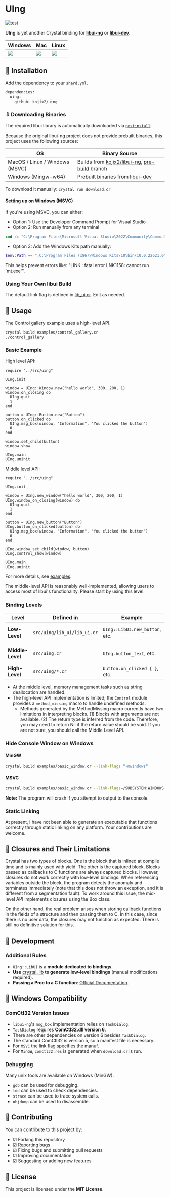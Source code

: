 # UIng

[![test](https://github.com/kojix2/uing/actions/workflows/ci.yml/badge.svg)](https://github.com/kojix2/uing/actions/workflows/ci.yml)

**UIng** is yet another Crystal binding for **[libui-ng](https://github.com/libui-ng/libui-ng)** or **[libui-dev](https://github.com/petabyt/libui-dev)**.

| Windows                                                                                                          | Mac                                                                                                              | Linux                                                                                                            |
| ---------------------------------------------------------------------------------------------------------------- | ---------------------------------------------------------------------------------------------------------------- | ---------------------------------------------------------------------------------------------------------------- |
| <img src="https://user-images.githubusercontent.com/5798442/103118046-900ea780-46b0-11eb-81fc-32626762e4df.png"> | <img src="https://user-images.githubusercontent.com/5798442/103118059-99980f80-46b0-11eb-9d12-324ec4d297c9.png"> | <img src="https://user-images.githubusercontent.com/5798442/103118068-a0bf1d80-46b0-11eb-8c5c-3bdcc3dcfb26.png"> |

## 🔶 Installation

Add the dependency to your `shard.yml`.

```sh
dependencies:
  uing:
    github: kojix2/uing
```

### ⇩ Downloading Binaries

The required libui library is automatically downloaded via [`postinstall`](https://github.com/kojix2/uing/blob/main/shard.yml).

Because the original libui-ng project does not provide prebuilt binaries, this project uses the following sources:

| OS                | Binary Source                                                                                       |
| ----------------- | --------------------------------------------------------------------------------------------------- |
| MacOS / Linux / Windows (MSVC) | Builds from [kojix2/libui-ng](https://github.com/kojix2/libui-ng), [pre-build](https://github.com/kojix2/libui-ng/tree/pre-build) branch |
| Windows (Mingw-w64) | Prebuilt binaries from [libui-dev](https://github.com/petabyt/libui-dev/releases)      |

To download it manually: `crystal run download.cr`

#### Setting up on Windows (MSVC)

If you're using MSVC, you can either:

- Option 1: Use the Developer Command Prompt for Visual Studio
- Option 2: Run manually from any terminal

```cmd
cmd /c "C:\Program Files\Microsoft Visual Studio\2022\Community\Common7\Tools\VsDevCmd.bat" "&&" crystal build examples/control_gallery.cr
```

- Option 3: Add the Windows Kits path manually:

```powershell
$env:Path += ";C:\Program Files (x86)\Windows Kits\10\bin\10.0.22621.0\x64"
```

This helps prevent errors like: "LINK : fatal error LNK1158: cannot run 'mt.exe'".

### Using Your Own libui Build

The default link flag is defined in [lib_ui.cr](src/uing/lib_ui/lib_ui.cr). Edit as needed.

## 🔶 Usage

The Control gallery example uses a high-level API.

```sh
crystal build examples/control_gallery.cr
./control_gallery
```

### Basic Example

High level API:

```crystal
require "../src/uing"

UIng.init

window = UIng::Window.new("hello world", 300, 200, 1)
window.on_closing do
  UIng.quit
  1
end

button = UIng::Button.new("Button")
button.on_clicked do
  UIng.msg_box(window, "Information", "You clicked the button")
  0
end

window.set_child(button)
window.show

UIng.main
UIng.uninit
```

Middle level API:

```crystal
require "../src/uing"

UIng.init

window = UIng.new_window("hello world", 300, 200, 1)
UIng.window_on_closing(window) do
  UIng.quit
  1
end

button = UIng.new_button("Button")
UIng.button_on_clicked(button) do
  UIng.msg_box(window, "Information", "You clicked the button")
  0
end

UIng.window_set_child(window, button)
UIng.control_show(window)

UIng.main
UIng.uninit
```

For more details, see [examples](examples).

The middle-level API is reasonably well-implemented, allowing users to access most of libui's functionality. Please start by using this level.

### Binding Levels

| **Level**        | **Defined in**              | **Example**                    | **Description**               |
| ---------------- | --------------------------- | ------------------------------ | ----------------------------- |
| **Low-Level**    | `src/uing/lib_ui/lib_ui.cr` | `UIng::LibUI.new_button`, etc. | Direct bindings to the libui. |
| **Middle-Level** | `src/uing.cr`               | `UIng.button_text`, etc.       | Handles memory management.    |
| **High-Level**   | `src/uing/*.cr`             | `button.on_clicked { }`, etc.  | Custom API or macros.         |

- At the middle level, memory management tasks such as string deallocation are handled.
- The high-level API implementation is limited; the `Control` module provides a `method_missing` macro to handle undefined methods.
  - Methods generated by the MethodMissing macro currently have two limitations in interpreting blocks. (1) Blocks with arguments are not available. (2) The return type is inferred from the code. Therefore, you may need to return Nil if the return value should be void. If you are not sure, you should call the Middle Level API.

### Hide Console Window on Windows

#### MinGW

```sh
crystal build examples/basic_window.cr --link-flags "-mwindows"
```

#### MSVC

```sh
crystal build examples/basic_window.cr --link-flags=/SUBSYSTEM:WINDOWS
```

**Note:** The program will crash if you attempt to output to the console.

### Static Linking

At present, I have not been able to generate an executable that functions correctly through static linking on any platform.
Your contributions are welcome.

## 🔶 Closures and Their Limitations

Crystal has two types of blocks. One is the block that is inlined at compile time and is mainly used with yield. The other is the captured block. Blocks passed as callbacks to C functions are always captured blocks. However, closures do not work correctly with low-level bindings. When referencing variables outside the block, the program detects the anomaly and terminates immediately (note that this does not throw an exception, and it is different from a segmentation fault). To work around this issue, the mid-level API implements closures using the Box class.

On the other hand, the real problem arises when storing callback functions in the fields of a structure and then passing them to C. In this case, since there is no user data, the closures may not function as expected. There is still no definitive solution for this.

## 🔶 Development

### Additional Rules

- `UIng::LibUI` is a **module dedicated to bindings**.
- **Use** [crystal_lib](https://github.com/crystal-lang/crystal_lib) **to generate low-level bindings** (manual modifications required).
- **Passing a Proc to a C function**: [Official Documentation](https://crystal-lang.org/api/1.12.1/Proc.html#passing-a-proc-to-a-c-function).

## 🔶 Windows Compatibility

### ComCtl32 Version Issues

- `libui-ng`'s `msg_box` implementation relies on `TaskDialog`.
- `TaskDialog` requires **ComCtl32.dll version 6**.
- There are other dependencies on version 6 besides `TaskDialog`.
- The standard ComCtl32 is version 5, so a manifest file is necessary.
- For `MSVC` the link flag specifies the manuf.
- For `MinGW`, `comctl32.res` is generated when `download.cr` is run.

### Debugging

Many unix tools are available on Windows (MinGW).

- `gdb` can be used for debugging.
- `ldd` can be used to check dependencies.
- `strace` can be used to trace system calls.
- `objdump` can be used to disassemble.

## 🔶 Contributing

You can contribute to this project by:

- ☑ Forking this repository
- ☑ Reporting bugs
- ☑ Fixing bugs and submitting pull requests
- ☑ Improving documentation
- ☑ Suggesting or adding new features

## 🔶 License

This project is licensed under the **MIT License**.
